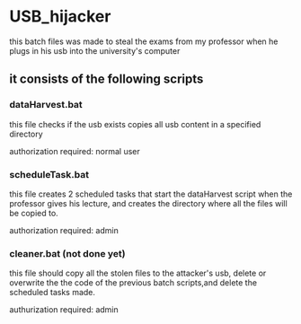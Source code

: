 # USB_hijacker
this batch files was made to steal the exams from my professor when he plugs in his usb into the university's computer

## it consists of the following scripts

### dataHarvest.bat
this file checks if the usb exists
copies all usb content in a specified directory

authorization required: normal user

### scheduleTask.bat
this file creates 2 scheduled tasks that start the dataHarvest script when the professor gives his lecture, and creates the directory where all the files will be copied to.
    
authorization required: admin

### cleaner.bat (not done yet)
this file should copy all the stolen files to the attacker's usb, delete or overwrite the the code of the previous batch scripts,and delete the scheduled tasks made.

authurization required: admin	
